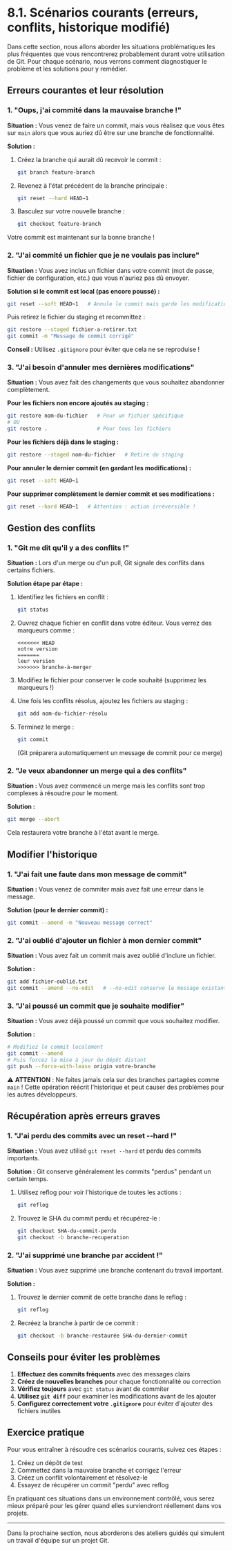 # 8.1. Scénarios courants (erreurs, conflits, historique modifié)

Dans cette section, nous allons aborder les situations problématiques les plus fréquentes que vous rencontrerez probablement durant votre utilisation de Git. Pour chaque scénario, nous verrons comment diagnostiquer le problème et les solutions pour y remédier.

## Erreurs courantes et leur résolution

### 1. "Oups, j'ai commité dans la mauvaise branche !"

**Situation :** Vous venez de faire un commit, mais vous réalisez que vous êtes sur `main` alors que vous auriez dû être sur une branche de fonctionnalité.

**Solution :**
1. Créez la branche qui aurait dû recevoir le commit :
   ```bash
   git branch feature-branch
   ```

2. Revenez à l'état précédent de la branche principale :
   ```bash
   git reset --hard HEAD~1
   ```

3. Basculez sur votre nouvelle branche :
   ```bash
   git checkout feature-branch
   ```

Votre commit est maintenant sur la bonne branche !

### 2. "J'ai commité un fichier que je ne voulais pas inclure"

**Situation :** Vous avez inclus un fichier dans votre commit (mot de passe, fichier de configuration, etc.) que vous n'auriez pas dû envoyer.

**Solution si le commit est local (pas encore poussé) :**
```bash
git reset --soft HEAD~1   # Annule le commit mais garde les modifications
```

Puis retirez le fichier du staging et recommittez :
```bash
git restore --staged fichier-a-retirer.txt
git commit -m "Message de commit corrigé"
```

**Conseil :** Utilisez `.gitignore` pour éviter que cela ne se reproduise !

### 3. "J'ai besoin d'annuler mes dernières modifications"

**Situation :** Vous avez fait des changements que vous souhaitez abandonner complètement.

**Pour les fichiers non encore ajoutés au staging :**
```bash
git restore nom-du-fichier   # Pour un fichier spécifique
# OU
git restore .                # Pour tous les fichiers
```

**Pour les fichiers déjà dans le staging :**
```bash
git restore --staged nom-du-fichier   # Retire du staging
```

**Pour annuler le dernier commit (en gardant les modifications) :**
```bash
git reset --soft HEAD~1
```

**Pour supprimer complètement le dernier commit et ses modifications :**
```bash
git reset --hard HEAD~1   # Attention : action irréversible !
```

## Gestion des conflits

### 1. "Git me dit qu'il y a des conflits !"

**Situation :** Lors d'un merge ou d'un pull, Git signale des conflits dans certains fichiers.

**Solution étape par étape :**

1. Identifiez les fichiers en conflit :
   ```bash
   git status
   ```

2. Ouvrez chaque fichier en conflit dans votre éditeur. Vous verrez des marqueurs comme :
   ```
   <<<<<<< HEAD
   votre version
   =======
   leur version
   >>>>>>> branche-à-merger
   ```

3. Modifiez le fichier pour conserver le code souhaité (supprimez les marqueurs !)

4. Une fois les conflits résolus, ajoutez les fichiers au staging :
   ```bash
   git add nom-du-fichier-résolu
   ```

5. Terminez le merge :
   ```bash
   git commit
   ```
   (Git préparera automatiquement un message de commit pour ce merge)

### 2. "Je veux abandonner un merge qui a des conflits"

**Situation :** Vous avez commencé un merge mais les conflits sont trop complexes à résoudre pour le moment.

**Solution :**
```bash
git merge --abort
```

Cela restaurera votre branche à l'état avant le merge.

## Modifier l'historique

### 1. "J'ai fait une faute dans mon message de commit"

**Situation :** Vous venez de commiter mais avez fait une erreur dans le message.

**Solution (pour le dernier commit) :**
```bash
git commit --amend -m "Nouveau message correct"
```

### 2. "J'ai oublié d'ajouter un fichier à mon dernier commit"

**Situation :** Vous avez fait un commit mais avez oublié d'inclure un fichier.

**Solution :**
```bash
git add fichier-oublié.txt
git commit --amend --no-edit   # --no-edit conserve le message existant
```

### 3. "J'ai poussé un commit que je souhaite modifier"

**Situation :** Vous avez déjà poussé un commit que vous souhaitez modifier.

**Solution :**
```bash
# Modifiez le commit localement
git commit --amend
# Puis forcez la mise à jour du dépôt distant
git push --force-with-lease origin votre-branche
```

⚠️ **ATTENTION** : Ne faites jamais cela sur des branches partagées comme `main` ! Cette opération réécrit l'historique et peut causer des problèmes pour les autres développeurs.

## Récupération après erreurs graves

### 1. "J'ai perdu des commits avec un reset --hard !"

**Situation :** Vous avez utilisé `git reset --hard` et perdu des commits importants.

**Solution :** Git conserve généralement les commits "perdus" pendant un certain temps.

1. Utilisez reflog pour voir l'historique de toutes les actions :
   ```bash
   git reflog
   ```

2. Trouvez le SHA du commit perdu et récupérez-le :
   ```bash
   git checkout SHA-du-commit-perdu
   git checkout -b branche-recuperation
   ```

### 2. "J'ai supprimé une branche par accident !"

**Situation :** Vous avez supprimé une branche contenant du travail important.

**Solution :**
1. Trouvez le dernier commit de cette branche dans le reflog :
   ```bash
   git reflog
   ```

2. Recréez la branche à partir de ce commit :
   ```bash
   git checkout -b branche-restaurée SHA-du-dernier-commit
   ```

## Conseils pour éviter les problèmes

1. **Effectuez des commits fréquents** avec des messages clairs
2. **Créez de nouvelles branches** pour chaque fonctionnalité ou correction
3. **Vérifiez toujours** avec `git status` avant de commiter
4. **Utilisez `git diff`** pour examiner les modifications avant de les ajouter
5. **Configurez correctement votre `.gitignore`** pour éviter d'ajouter des fichiers inutiles

## Exercice pratique

Pour vous entraîner à résoudre ces scénarios courants, suivez ces étapes :

1. Créez un dépôt de test
2. Commettez dans la mauvaise branche et corrigez l'erreur
3. Créez un conflit volontairement et résolvez-le
4. Essayez de récupérer un commit "perdu" avec reflog

En pratiquant ces situations dans un environnement contrôlé, vous serez mieux préparé pour les gérer quand elles surviendront réellement dans vos projets.

---

Dans la prochaine section, nous aborderons des ateliers guidés qui simulent un travail d'équipe sur un projet Git.
